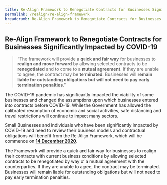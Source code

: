 ```yaml
---
title: Re-Align Framework to Renegotiate Contracts for Businesses Significantly Impacted by COVID-19
permalink: /realign/re-align-framework
breadcrumb: Re-Align Framework to Renegotiate Contracts for Businesses Significantly Impacted by COVID-19
---
```


## Re-Align Framework to Renegotiate Contracts for Businesses Significantly Impacted by COVID-19 ##

> “The framework will provide a <b>quick and fair way</b> for businesses to <b>realign and move forward</b> by allowing selected contracts to be <b>renegotiated</b> and to come to a <b>mutual agreement</b>. If they are unable to agree, the contract may be <b>terminated</b>. Businesses will <b>remain liable for outstanding obligations but will not need to pay early termination penalties</b>.” 

The COVID-19 pandemic has significantly impacted the viability of some businesses and changed the assumptions upon which businesses entered into contracts before COVID-19. While the Government has allowed the calibrated resumption of economic and social activities, safe distancing and travel restrictions will continue to impact many sectors.

Small Businesses and individuals who have been significantly impacted by COVID-19 and need to review their business models and contractual obligations will benefit from the Re-Align Framework, which will be commence on **<u>14 December 2020</u>**. 

The Framework will provide a quick and fair way for businesses to realign their contracts with current business conditions by allowing selected contracts to be renegotiated by way of a mutual agreement with the counterparties. If they are unable to agree, the contract may be terminated. Businesses will remain liable for outstanding obligations but will not need to pay early termination penalties.

